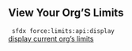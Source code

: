 ## View Your Org’S Limits



``` sfdx force:limits:api:display```   
 [display current org’s limits](/docsC:\Users\dancolq\Documents\sfdxDocs\app\docs\viewyourorgslimits.md)


